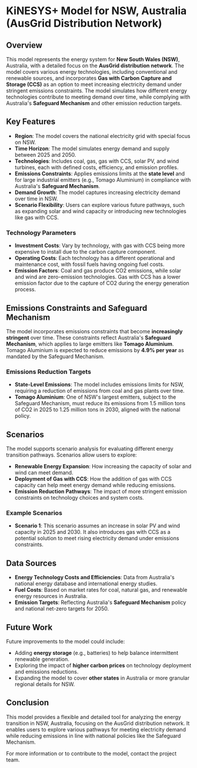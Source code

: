 # KiNESYS+ Model for NSW, Australia (AusGrid Distribution Network)

## Overview
This model represents the energy system for **New South Wales (NSW)**, Australia, with a detailed focus on the **AusGrid distribution network**. The model covers various energy technologies, including conventional and renewable sources, and incorporates **Gas with Carbon Capture and Storage (CCS)** as an option to meet increasing electricity demand under stringent emissions constraints. The model simulates how different energy technologies contribute to meeting demand over time, while complying with Australia's **Safeguard Mechanism** and other emission reduction targets.

## Key Features
- **Region**: The model covers the national electricity grid with special focus on NSW.
- **Time Horizon**: The model simulates energy demand and supply between 2025 and 2050.
- **Technologies**: Includes coal, gas, gas with CCS, solar PV, and wind turbines, each with defined costs, efficiency, and emission profiles.
- **Emissions Constraints**: Applies emissions limits at the **state level** and for large industrial emitters (e.g., Tomago Aluminium) in compliance with Australia's **Safeguard Mechanism**.
- **Demand Growth**: The model captures increasing electricity demand over time in NSW.
- **Scenario Flexibility**: Users can explore various future pathways, such as expanding solar and wind capacity or introducing new technologies like gas with CCS.

### Technology Parameters
- **Investment Costs**: Vary by technology, with gas with CCS being more expensive to install due to the carbon capture component.
- **Operating Costs**: Each technology has a different operational and maintenance cost, with fossil fuels having ongoing fuel costs.
- **Emission Factors**: Coal and gas produce CO2 emissions, while solar and wind are zero-emission technologies. Gas with CCS has a lower emission factor due to the capture of CO2 during the energy generation process.

## Emissions Constraints and Safeguard Mechanism
The model incorporates emissions constraints that become **increasingly stringent** over time. These constraints reflect Australia's **Safeguard Mechanism**, which applies to large emitters like **Tomago Aluminium**. Tomago Aluminium is expected to reduce emissions by **4.9% per year** as mandated by the Safeguard Mechanism.

### Emissions Reduction Targets
- **State-Level Emissions**: The model includes emissions limits for NSW, requiring a reduction of emissions from coal and gas plants over time.
- **Tomago Aluminium**: One of NSW's largest emitters, subject to the Safeguard Mechanism, must reduce its emissions from 1.5 million tons of CO2 in 2025 to 1.25 million tons in 2030, aligned with the national policy.

## Scenarios
The model supports scenario analysis for evaluating different energy transition pathways. Scenarios allow users to explore:
- **Renewable Energy Expansion**: How increasing the capacity of solar and wind can meet demand.
- **Deployment of Gas with CCS**: How the addition of gas with CCS capacity can help meet energy demand while reducing emissions.
- **Emission Reduction Pathways**: The impact of more stringent emission constraints on technology choices and system costs.

### Example Scenarios
- **Scenario 1**: This scenario assumes an increase in solar PV and wind capacity in 2025 and 2030. It also introduces gas with CCS as a potential solution to meet rising electricity demand under emissions constraints.
  
## Data Sources
- **Energy Technology Costs and Efficiencies**: Data from Australia's national energy database and international energy studies.
- **Fuel Costs**: Based on market rates for coal, natural gas, and renewable energy resources in Australia.
- **Emission Targets**: Reflecting Australia's **Safeguard Mechanism** policy and national net-zero targets for 2050.
  
## Future Work
Future improvements to the model
could include:
- Adding **energy storage** (e.g., batteries) to help balance intermittent renewable generation.
- Exploring the impact of **higher carbon prices** on technology deployment and emissions reductions.
- Expanding the model to cover **other states** in Australia or more granular regional details for NSW.

## Conclusion
This model provides a flexible and detailed tool for analyzing the energy transition in NSW, Australia, focusing on the AusGrid distribution network. It enables users to explore various pathways for meeting electricity demand while reducing emissions in line with national policies like the Safeguard Mechanism.

For more information or to contribute to the model, contact the project team.
